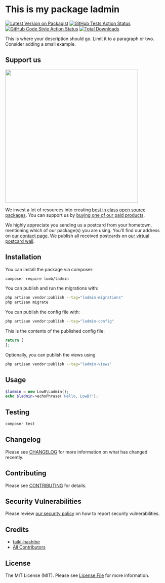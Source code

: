 # This is my package ladmin

[![Latest Version on Packagist](https://img.shields.io/packagist/v/lowb/ladmin.svg?style=flat-square)](https://packagist.org/packages/lowb/ladmin)
[![GitHub Tests Action Status](https://img.shields.io/github/actions/workflow/status/lowb/ladmin/run-tests.yml?branch=main&label=tests&style=flat-square)](https://github.com/lowb/ladmin/actions?query=workflow%3Arun-tests+branch%3Amain)
[![GitHub Code Style Action Status](https://img.shields.io/github/actions/workflow/status/lowb/ladmin/fix-php-code-style-issues.yml?branch=main&label=code%20style&style=flat-square)](https://github.com/lowb/ladmin/actions?query=workflow%3A"Fix+PHP+code+style+issues"+branch%3Amain)
[![Total Downloads](https://img.shields.io/packagist/dt/lowb/ladmin.svg?style=flat-square)](https://packagist.org/packages/lowb/ladmin)

This is where your description should go. Limit it to a paragraph or two. Consider adding a small example.

## Support us

[<img src="https://github-ads.s3.eu-central-1.amazonaws.com/ladmin.jpg?t=1" width="419px" />](https://spatie.be/github-ad-click/ladmin)

We invest a lot of resources into creating [best in class open source packages](https://spatie.be/open-source). You can support us by [buying one of our paid products](https://spatie.be/open-source/support-us).

We highly appreciate you sending us a postcard from your hometown, mentioning which of our package(s) you are using. You'll find our address on [our contact page](https://spatie.be/about-us). We publish all received postcards on [our virtual postcard wall](https://spatie.be/open-source/postcards).

## Installation

You can install the package via composer:

```bash
composer require lowb/ladmin
```

You can publish and run the migrations with:

```bash
php artisan vendor:publish --tag="ladmin-migrations"
php artisan migrate
```

You can publish the config file with:

```bash
php artisan vendor:publish --tag="ladmin-config"
```

This is the contents of the published config file:

```php
return [
];
```

Optionally, you can publish the views using

```bash
php artisan vendor:publish --tag="ladmin-views"
```

## Usage

```php
$ladmin = new LowB\Ladmin();
echo $ladmin->echoPhrase('Hello, LowB!');
```

## Testing

```bash
composer test
```

## Changelog

Please see [CHANGELOG](CHANGELOG.md) for more information on what has changed recently.

## Contributing

Please see [CONTRIBUTING](CONTRIBUTING.md) for details.

## Security Vulnerabilities

Please review [our security policy](../../security/policy) on how to report security vulnerabilities.

## Credits

- [taiki-hashibe](https://github.com/taiki-hashibe)
- [All Contributors](../../contributors)

## License

The MIT License (MIT). Please see [License File](LICENSE.md) for more information.
